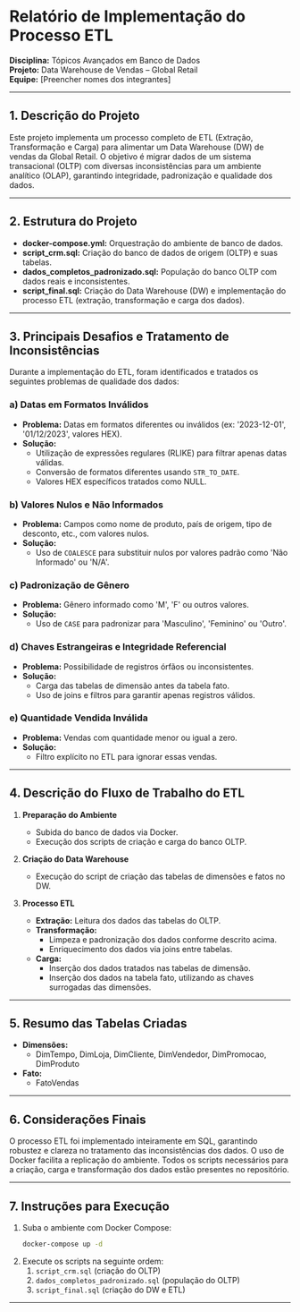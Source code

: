 # Relatório de Implementação do Processo ETL  
**Disciplina:** Tópicos Avançados em Banco de Dados  
**Projeto:** Data Warehouse de Vendas – Global Retail  
**Equipe:** [Preencher nomes dos integrantes]

---

## 1. Descrição do Projeto

Este projeto implementa um processo completo de ETL (Extração, Transformação e Carga) para alimentar um Data Warehouse (DW) de vendas da Global Retail. O objetivo é migrar dados de um sistema transacional (OLTP) com diversas inconsistências para um ambiente analítico (OLAP), garantindo integridade, padronização e qualidade dos dados.

---

## 2. Estrutura do Projeto

- **docker-compose.yml:** Orquestração do ambiente de banco de dados.
- **script_crm.sql:** Criação do banco de dados de origem (OLTP) e suas tabelas.
- **dados_completos_padronizado.sql:** População do banco OLTP com dados reais e inconsistentes.
- **script_final.sql:** Criação do Data Warehouse (DW) e implementação do processo ETL (extração, transformação e carga dos dados).

---

## 3. Principais Desafios e Tratamento de Inconsistências

Durante a implementação do ETL, foram identificados e tratados os seguintes problemas de qualidade dos dados:

### **a) Datas em Formatos Inválidos**
- **Problema:** Datas em formatos diferentes ou inválidos (ex: '2023-12-01', '01/12/2023', valores HEX).
- **Solução:**  
  - Utilização de expressões regulares (RLIKE) para filtrar apenas datas válidas.
  - Conversão de formatos diferentes usando `STR_TO_DATE`.
  - Valores HEX específicos tratados como NULL.

### **b) Valores Nulos e Não Informados**
- **Problema:** Campos como nome de produto, país de origem, tipo de desconto, etc., com valores nulos.
- **Solução:**  
  - Uso de `COALESCE` para substituir nulos por valores padrão como 'Não Informado' ou 'N/A'.

### **c) Padronização de Gênero**
- **Problema:** Gênero informado como 'M', 'F' ou outros valores.
- **Solução:**  
  - Uso de `CASE` para padronizar para 'Masculino', 'Feminino' ou 'Outro'.

### **d) Chaves Estrangeiras e Integridade Referencial**
- **Problema:** Possibilidade de registros órfãos ou inconsistentes.
- **Solução:**  
  - Carga das tabelas de dimensão antes da tabela fato.
  - Uso de joins e filtros para garantir apenas registros válidos.

### **e) Quantidade Vendida Inválida**
- **Problema:** Vendas com quantidade menor ou igual a zero.
- **Solução:**  
  - Filtro explícito no ETL para ignorar essas vendas.

---

## 4. Descrição do Fluxo de Trabalho do ETL

1. **Preparação do Ambiente**
   - Subida do banco de dados via Docker.
   - Execução dos scripts de criação e carga do banco OLTP.

2. **Criação do Data Warehouse**
   - Execução do script de criação das tabelas de dimensões e fatos no DW.

3. **Processo ETL**
   - **Extração:** Leitura dos dados das tabelas do OLTP.
   - **Transformação:**  
     - Limpeza e padronização dos dados conforme descrito acima.
     - Enriquecimento dos dados via joins entre tabelas.
   - **Carga:**  
     - Inserção dos dados tratados nas tabelas de dimensão.
     - Inserção dos dados na tabela fato, utilizando as chaves surrogadas das dimensões.

---

## 5. Resumo das Tabelas Criadas

- **Dimensões:**  
  - DimTempo, DimLoja, DimCliente, DimVendedor, DimPromocao, DimProduto
- **Fato:**  
  - FatoVendas

---

## 6. Considerações Finais

O processo ETL foi implementado inteiramente em SQL, garantindo robustez e clareza no tratamento das inconsistências dos dados. O uso de Docker facilita a replicação do ambiente. Todos os scripts necessários para a criação, carga e transformação dos dados estão presentes no repositório.

---

## 7. Instruções para Execução

1. Suba o ambiente com Docker Compose:
   ```bash
   docker-compose up -d
   ```
2. Execute os scripts na seguinte ordem:
   1. `script_crm.sql` (criação do OLTP)
   2. `dados_completos_padronizado.sql` (população do OLTP)
   3. `script_final.sql` (criação do DW e ETL)

---

